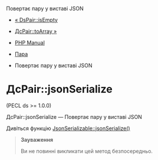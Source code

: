 Повертає пару у виставі JSON

-   [« DsPair::isEmpty](ds-pair.isempty.html)
    
-   [ДсPair::toArray »](ds-pair.toarray.html)
    
-   [PHP Manual](index.html)
    
-   [Пара](class.ds-pair.html)
    
-   Повертає пару у виставі JSON
    

# ДсPair::jsonSerialize

(PECL ds >= 1.0.0)

ДсPair::jsonSerialize — Повертає пару у виставі JSON

Дивіться функцію [JsonSerializable::jsonSerialize()](jsonserializable.jsonserialize.html)

> **Зауваження**
> 
> Ви не повинні викликати цей метод безпосередньо.